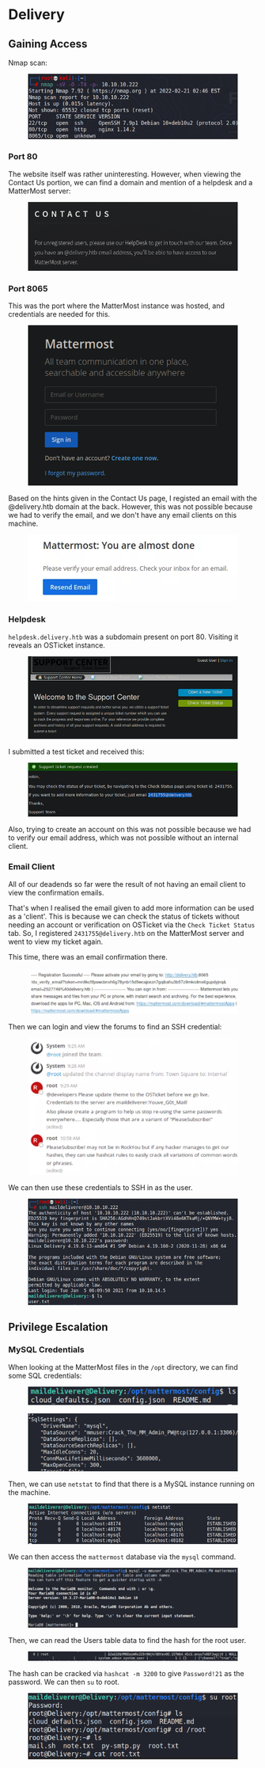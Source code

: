 # Delivery

## Gaining Access

Nmap scan:

<figure><img src="../../../.gitbook/assets/image (228).png" alt=""><figcaption></figcaption></figure>

### Port 80

The website itself was rather uninteresting. However, when viewing the Contact Us portion, we can find a domain and mention of a helpdesk and a MatterMost server:

<figure><img src="../../../.gitbook/assets/image (246).png" alt=""><figcaption></figcaption></figure>

### Port 8065

This was the port where the MatterMost instance was hosted, and credentials are needed for this.

<figure><img src="../../../.gitbook/assets/image (355).png" alt=""><figcaption></figcaption></figure>

Based on the hints given in the Contact Us page, I registed an email with the @delivery.htb domain at the back. However, this was not possible because we had to verify the email, and we don't have any email clients on this machine.

<figure><img src="../../../.gitbook/assets/image (234).png" alt=""><figcaption></figcaption></figure>

### Helpdesk

`helpdesk.delivery.htb` was a subdomain present on port 80. Visiting it reveals an OSTicket instance.

<figure><img src="../../../.gitbook/assets/image (243).png" alt=""><figcaption></figcaption></figure>

I submitted a test ticket and received this:

<figure><img src="../../../.gitbook/assets/image (238).png" alt=""><figcaption></figcaption></figure>

Also, trying to create an account on this was not possible because we had to verify our email address, which was not possible without an internal client.&#x20;

### Email Client

All of our deadends so far were the result of not having an email client to view the confirmation emails.&#x20;

That's when I realised the email given to add more information can be used as a 'client'. This is because we can check the status of tickets without needing an account or verification on OSTicket via the `Check Ticket Status` tab. So, I registered `2431755@delivery.htb` on the MatterMost server and went to view my ticket again.&#x20;

This time, there was an email confirmation there.

<figure><img src="../../../.gitbook/assets/image (233).png" alt=""><figcaption></figcaption></figure>

Then we can login and view the forums to find an SSH credential:

<figure><img src="../../../.gitbook/assets/image (354).png" alt=""><figcaption></figcaption></figure>

We can then use these credentials to SSH in as the user.

<figure><img src="../../../.gitbook/assets/image (352).png" alt=""><figcaption></figcaption></figure>

## Privilege Escalation

### MySQL Credentials

When looking at the MatterMost files in the `/opt` directory, we can find some SQL credentials:

<figure><img src="../../../.gitbook/assets/image (343).png" alt=""><figcaption></figcaption></figure>

<figure><img src="../../../.gitbook/assets/image (241).png" alt=""><figcaption></figcaption></figure>

Then, we can use `netstat` to find that there is a MySQL instance running on the machine.

<figure><img src="../../../.gitbook/assets/image (244).png" alt=""><figcaption></figcaption></figure>

We can then access the `mattermost` database via the `mysql` command.

<figure><img src="../../../.gitbook/assets/image (347).png" alt=""><figcaption></figcaption></figure>

Then, we can read the Users table data to find the hash for the root user.

<figure><img src="../../../.gitbook/assets/image (236).png" alt=""><figcaption></figcaption></figure>

The hash can be cracked via `hashcat -m 3200` to give `Password!21` as the password. We can then `su` to root.

<figure><img src="../../../.gitbook/assets/image (348).png" alt=""><figcaption></figcaption></figure>
